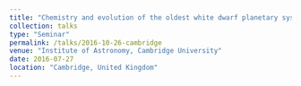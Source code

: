 ```yaml
---
title: "Chemistry and evolution of the oldest white dwarf planetary systems"
collection: talks
type: "Seminar"
permalink: /talks/2016-10-26-cambridge
venue: "Institute of Astronomy, Cambridge University"
date: 2016-07-27
location: "Cambridge, United Kingdom"
---
```

